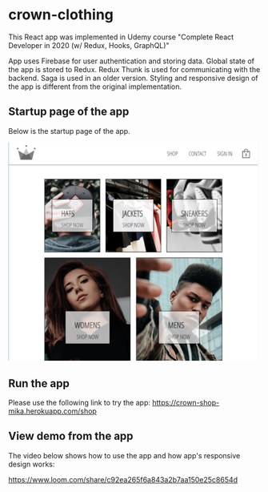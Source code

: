 # crown-clothing

This React app was implemented in Udemy course "Complete React Developer in 2020 (w/ Redux, Hooks, GraphQL)"

App uses Firebase for user authentication and storing data. Global state of the app is stored to Redux. Redux Thunk is used for communicating with the backend. Saga is used in an older version. Styling and responsive design of the app is different from the original implementation.

## Startup page of the app

Below is the startup page of the app.

<img src="https://github.com/mtleinon/training/blob/master/images/crownClothing.jpg" width="500px">

## Run the app

Please use the following link to try the app: https://crown-shop-mika.herokuapp.com/shop

## View demo from the app

The video below shows how to use the app and how app's responsive design works:

https://www.loom.com/share/c92ea265f6a843a2b7aa150e25c8654d

